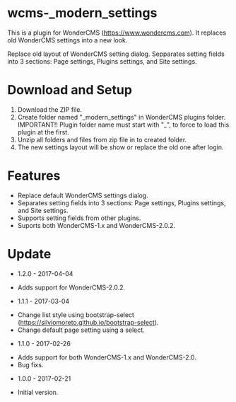 # wcms-_modern_settings
This is a plugin for WonderCMS (https://www.wondercms.com). It replaces old WonderCMS settings into a new look.

Replace old layout of WonderCMS setting dialog. Sepparates setting fields into 3 sections: Page settings, Plugins settings, and Site settings.

# Download and Setup
1. Download the ZIP file.
2. Create folder named "\_modern_settings" in WonderCMS plugins folder. IMPORTANT!! Plugin folder name must start with "\_", to force to load this plugin at the first. 
3. Unzip all folders and files from zip file in to created folder.
4. The new settings layout will be show or replace the old one after login.

# Features
- Replace default WonderCMS settings dialog.
- Separates setting fields into 3 sections: Page settings, Plugins settings, and Site settings.
- Supports setting fields from other plugins.
- Suports both WonderCMS-1.x and WonderCMS-2.0.2.

# Update
* 1.2.0 - 2017-04-04
 - Adds support for WonderCMS-2.0.2.
* 1.1.1 - 2017-03-04
 - Change list style using bootstrap-select (https://silviomoreto.github.io/bootstrap-select).
 - Change default page setting using a select.
* 1.1.0 - 2017-02-26
 - Adds support for both WonderCMS-1.x and WonderCMS-2.0.
 - Bug fixs.
* 1.0.0 - 2017-02-21
 - Initial version.
